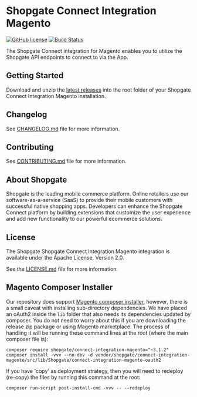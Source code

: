 # Shopgate Connect Integration Magento

[![GitHub license](http://dmlc.github.io/img/apache2.svg)](LICENSE.md)
[![Build Status](https://travis-ci.org/shopgate/connect-integration-magento.svg?branch=master)](https://travis-ci.org/shopgate/connect-integration-magento)

The Shopgate Connect integration for Magento enables you to utilize the Shopgate API endpoints to connect to via the App.

## Getting Started
Download and unzip the [latest releases](https://github.com/shopgate/connect-integration-magento/releases/latest) into the root folder of your Shopgate Connect Integration Magento installation.

## Changelog

See [CHANGELOG.md](CHANGELOG.md) file for more information.

## Contributing

See [CONTRIBUTING.md](docs/CONTRIBUTING.md) file for more information.

## About Shopgate

Shopgate is the leading mobile commerce platform. Online retailers use our software-as-a-service (SaaS) to provide their mobile customers with successful native shopping apps. Developers can enhance the Shopgate Connect platform by building extensions that customize the user experience and add new functionality to our powerful ecommerce solutions.

## License

The Shopgate Shopgate Connect Integration Magento integration is available under the Apache License, Version 2.0.

See the [LICENSE.md](LICENSE.md) file for more information.

## Magento Composer Installer

Our repository does support [Magento composer installer](https://github.com/Cotya/magento-composer-installer), however, there is a small caveat with installing sub-directory dependencies. We have placed an oAuth2 inside the `lib` folder that also needs its dependencies updated by composer. You do not need to worry about this if you are downloading the release zip package or using Magento marketplace. The process of handling it will be running these command lines at the root (where the main composer file is):

```
composer require shopgate/connect-integration-magento="~3.1.2"
composer install -vvv --no-dev -d vendor/shopgate/connect-integration-magento/src/lib/Shopgate/connect-integration-magento-oauth2
```

If you have 'copy' as deployment strategy, then you will need to redeploy (re-copy) the files by running this command at the root:
```
composer run-script post-install-cmd -vvv -- --redeploy
```
